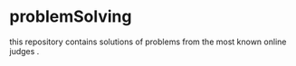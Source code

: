 # problemSolving
this repository contains solutions of problems from the most known online judges . 
